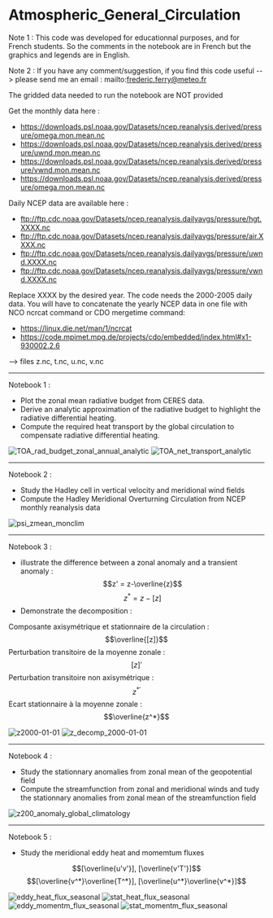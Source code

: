 # Atmospheric_General_Circulation

Note 1 : This code was developed for educationnal purposes, and for French students. So the comments in the notebook are in French but the graphics and legends are in English.

Note 2 : If you have any comment/suggestion, if you find this code useful --> please send me an email : mailto:frederic.ferry@meteo.fr

The gridded data needed to run the notebook are NOT provided

Get the monthly data here :
- https://downloads.psl.noaa.gov/Datasets/ncep.reanalysis.derived/pressure/omega.mon.mean.nc
- https://downloads.psl.noaa.gov/Datasets/ncep.reanalysis.derived/pressure/uwnd.mon.mean.nc
- https://downloads.psl.noaa.gov/Datasets/ncep.reanalysis.derived/pressure/vwnd.mon.mean.nc
- https://downloads.psl.noaa.gov/Datasets/ncep.reanalysis.derived/pressure/omega.mon.mean.nc

Daily NCEP data are available here :
- ftp://ftp.cdc.noaa.gov/Datasets/ncep.reanalysis.dailyavgs/pressure/hgt.XXXX.nc
- ftp://ftp.cdc.noaa.gov/Datasets/ncep.reanalysis.dailyavgs/pressure/air.XXXX.nc
- ftp://ftp.cdc.noaa.gov/Datasets/ncep.reanalysis.dailyavgs/pressure/uwnd.XXXX.nc
- ftp://ftp.cdc.noaa.gov/Datasets/ncep.reanalysis.dailyavgs/pressure/vwnd.XXXX.nc

Replace XXXX by the desired year. The code needs the 2000-2005 daily data. You will have to concatenate the yearly NCEP data in one file with NCO ncrcat command or CDO mergetime command:
- https://linux.die.net/man/1/ncrcat
- https://code.mpimet.mpg.de/projects/cdo/embedded/index.html#x1-930002.2.6

--> files z.nc, t.nc, u.nc, v.nc

--------------------------------------------------------------------------------------------------------------------------------------------------


Notebook 1 :
- Plot the zonal mean radiative budget from CERES data.
- Derive an analytic approximation of the radiative budget to highlight the radiative differential heating.
- Compute the required heat transport by the global circulation to compensate radiative differential heating.

![TOA_rad_budget_zonal_annual_analytic](https://user-images.githubusercontent.com/76565450/196165672-c83ad076-ba6a-4d8d-8cfe-d072f65c5645.png)
![TOA_net_transport_analytic](https://user-images.githubusercontent.com/76565450/196167592-85b7adb2-03a3-4783-b2f7-99496103b92b.png)

--------------------------------------------------------------------------------------------------------------------------------------------------


Notebook 2 : 
- Study the Hadley cell in vertical velocity and meridional wind fields
- Compute the Hadley Meridional Overturning Circulation from NCEP monthly reanalysis data

![psi_zmean_monclim](https://user-images.githubusercontent.com/76565450/162641912-96dcc725-e629-459b-b416-d241c12bb801.gif)

--------------------------------------------------------------------------------------------------------------------------------------------------

Notebook 3 :
- illustrate the difference between a zonal anomaly and a transient anomaly :
$$z' = z-\overline{z}$$
$$z^* = z-[z]$$
- Demonstrate the decomposition :

Composante axisymétrique et stationnaire de la circulation : $$\overline{[z]}$$
Perturbation transitoire de la moyenne zonale : $$[z]'$$
Perturbation transitoire non axisymétrique : $$z^{*'}$$
Ecart stationnaire à la moyenne zonale : $$\overline{z^*}$$


![z2000-01-01](https://user-images.githubusercontent.com/76565450/196167872-c1cd4759-6bf6-4681-8480-13b22daa5325.png)
![z_decomp_2000-01-01](https://user-images.githubusercontent.com/76565450/196167883-4750ce04-0580-4cc9-8df1-a057ff62acd7.png)

--------------------------------------------------------------------------------------------------------------------------------------------------

Notebook 4 :
- Study the stationnary anomalies from zonal mean of the geopotential field
- Compute the streamfunction from zonal and meridional winds and tudy the stationnary anomalies from zonal mean of the streamfunction field

![z200_anomaly_global_climatology](https://user-images.githubusercontent.com/76565450/196167942-8cd81b58-c99e-422f-b229-dd150872a793.png)

--------------------------------------------------------------------------------------------------------------------------------------------------

Notebook 5 :
- Study the meridional eddy heat and momemtum fluxes

$$[\overline{u'v'}], [\overline{v'T'}]$$
$$[\overline{v^*}\overline{T^*}], [\overline{u^*}\overline{v^*}]$$


![eddy_heat_flux_seasonal](https://user-images.githubusercontent.com/76565450/196168239-5b948a2a-1a7d-4368-aad5-27ee1bbfa606.png)
![stat_heat_flux_seasonal](https://user-images.githubusercontent.com/76565450/196168311-e9e6d188-8143-4fe0-afca-a5a7d3327e19.png)
![eddy_momentm_flux_seasonal](https://user-images.githubusercontent.com/76565450/196168253-ab04136d-260e-42ae-881a-172a7a1e7b52.png)
![stat_momentm_flux_seasonal](https://user-images.githubusercontent.com/76565450/196168337-e40a4a48-e204-4817-906b-51bc5b275eca.png)



